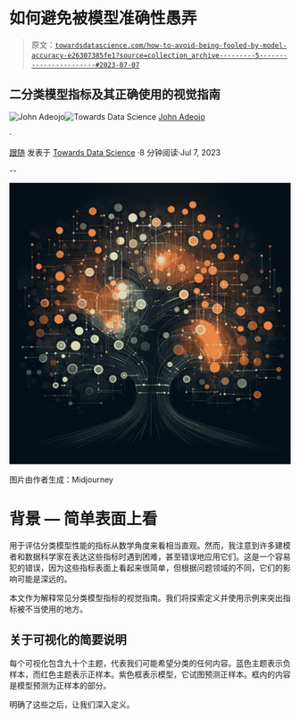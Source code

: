 # 如何避免被模型准确性愚弄

> 原文：[`towardsdatascience.com/how-to-avoid-being-fooled-by-model-accuracy-e26307385fe1?source=collection_archive---------5-----------------------#2023-07-07`](https://towardsdatascience.com/how-to-avoid-being-fooled-by-model-accuracy-e26307385fe1?source=collection_archive---------5-----------------------#2023-07-07)

## 二分类模型指标及其正确使用的视觉指南

[](https://johnadeojo.medium.com/?source=post_page-----e26307385fe1--------------------------------)![John Adeojo](https://johnadeojo.medium.com/?source=post_page-----e26307385fe1--------------------------------)[](https://towardsdatascience.com/?source=post_page-----e26307385fe1--------------------------------)![Towards Data Science](https://towardsdatascience.com/?source=post_page-----e26307385fe1--------------------------------) [John Adeojo](https://johnadeojo.medium.com/?source=post_page-----e26307385fe1--------------------------------)

·

[跟随](https://medium.com/m/signin?actionUrl=https%3A%2F%2Fmedium.com%2F_%2Fsubscribe%2Fuser%2Ff933e1637e40&operation=register&redirect=https%3A%2F%2Ftowardsdatascience.com%2Fhow-to-avoid-being-fooled-by-model-accuracy-e26307385fe1&user=John+Adeojo&userId=f933e1637e40&source=post_page-f933e1637e40----e26307385fe1---------------------post_header-----------) 发表于 [Towards Data Science](https://towardsdatascience.com/?source=post_page-----e26307385fe1--------------------------------) ·8 分钟阅读·Jul 7, 2023[](https://medium.com/m/signin?actionUrl=https%3A%2F%2Fmedium.com%2F_%2Fvote%2Ftowards-data-science%2Fe26307385fe1&operation=register&redirect=https%3A%2F%2Ftowardsdatascience.com%2Fhow-to-avoid-being-fooled-by-model-accuracy-e26307385fe1&user=John+Adeojo&userId=f933e1637e40&source=-----e26307385fe1---------------------clap_footer-----------)

--

[](https://medium.com/m/signin?actionUrl=https%3A%2F%2Fmedium.com%2F_%2Fbookmark%2Fp%2Fe26307385fe1&operation=register&redirect=https%3A%2F%2Ftowardsdatascience.com%2Fhow-to-avoid-being-fooled-by-model-accuracy-e26307385fe1&source=-----e26307385fe1---------------------bookmark_footer-----------)![](img/752a27d99b7d07b9b21cd0e1e97debde.png)

图片由作者生成：Midjourney

# 背景 — 简单表面上看

用于评估分类模型性能的指标从数学角度来看相当直观。然而，我注意到许多建模者和数据科学家在表达这些指标时遇到困难，甚至错误地应用它们。这是一个容易犯的错误，因为这些指标表面上看起来很简单，但根据问题领域的不同，它们的影响可能是深远的。

本文作为解释常见分类模型指标的视觉指南。我们将探索定义并使用示例来突出指标被不当使用的地方。

## 关于可视化的简要说明

每个可视化包含九十个主题，代表我们可能希望分类的任何内容。蓝色主题表示负样本，而红色主题表示正样本。紫色框表示模型，它试图预测正样本。框内的内容是模型预测为正样本的部分。

明确了这些之后，让我们深入定义。
